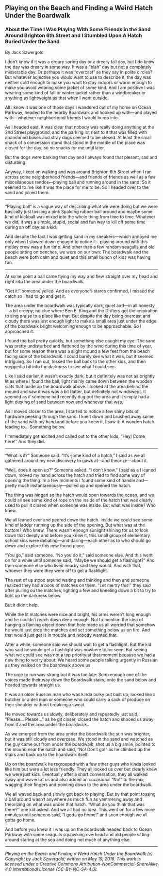 ## Playing on the Beach and Finding a Weird Hatch Under the Boardwalk
### About the Time I Was Playing With Some Friends in the Sand Around Brighton 6th Street and I Stumbled Upon A Hatch Buried Under the Sand

By Jack Szwergold

I don’t know if it was a dreary spring day or a dreary fall day, but I do know the day was dreary in some way. It was a “blah” day but not a completely misserable day. Or perhaps it was “overcast” as they say in polite circles? But whatever adjective you would want to use to describe it, the day was neither cold enough to make you want to stay indoors or warm enough to make you avoid wearing some jacket of some kind. And I am positive I was wearing some kind of fall or winter jacket rather than a windbreaker or anything as lightweight as that when I went outside.

All I know it was one of those days I wandered out of my home on Ocean Parkway, headed to the nearby Boardwalk and hooked up with—and played with—whatever neighborhood friends I would bump into.

As I headed east, it was clear that nobody was really doing anything at the 2nd Street playground, and the parking lot next to it that was filled with abandoned buses and stray dogs seemed to be closed. At least the small shack of a concession stand that stood in the middle of the place was closed for the day; so no snacks for me until later.

But the dogs were barking that day and I always found that plesant, sad and disturbing.

Anyway, I kept on walking and was around Brighton 6th Street when I ran across some neighborhood friends—and friends of friends as well as a few miscellaneous randos—playing ball and running around in the sand. So it seemed to me like it was the place for me to be. So I headed over to the sand and joined them.

***

“Playing ball” is a vague way of describing what we were doing but we were basically just tossing a pink Spalding rubber ball around and maybe some kind of kickball was mixed into the whole thing from time to time. Whatever we did, it was a simple, stupid, social and fun way to kill off some time during an off day as a kid.

And despite the fact I was getting sand in my sneakers—which annoyed me only when I slowed down enought to notice it—playing around with this motley crew was a fun time. And other than a few random seagulls and old people sitting on benches, we were on our own: The boardwalk and the beach were both calm and quiet and this small bunch of kids was having fun. 

***

At some point a ball came flying my way and flew straight over my head and right into the area under the boardwalk.

“Get it!” someone yelled. And as everyone’s stares confirmed, I missed the catch so I had to go and get it.

The area under the boardwalk was typically dark, quiet and—in all honesty—a bit creepy; no clue where Ben E. King and the Drifters got the inspiration to sing praise to a place like that. But despite the day being overcast and cloudy there was just enough light to make a small area just under the edge of the boardwalk bright welcoming enough to be approachable. So I approached it.

I found the ball pretty quickly, but something else caught my eye. The sand was pretty undisturbed and flattened by the wind during this time of year, but for some reason there was a slight mound a few feet from the beach facing side of the boardwalk. I could barely see what it was, but it seemed intriguing. So I ran out, tossed the ball back to the other kids, and then stepped a bit into the darkness to see what I could see.

Like I said earlier, it wasn’t exactly dark, but it definitely was not as brightly lit as where I found the ball; light mainly came down between the wooden slats that made up the boardwalk above. I looked at the area behind the mound and saw it was was a bit flatter, but definitely not windswept. It seemed as if someone had recently dug out the area and it simply had a light dusting of sand between now and whenever that was.

As I moved closer to the area, I started to notice a few shiny bits of hardware peeking through the sand. I knelt down and brushed away some of the sand with my hand and before you knew it, I saw it: A wooden hatch leading to… Something below.

I immediately got excited and called out to the other kids, “Hey! Come here!” And they did.

***

“What is it?” Someone said. “It’s some kind of a hatch,” I said as we all gathered around my new discovery to gawk at—and theorize—about it.

“Well, does it open up?” Someone asked. “I don’t know,” I said as a I leaned down, moved my hand across the hatch and tried to find some way of opening the thing. In a few moments I found some kind of handle and—pretty much instantaenously—pulled up and opened the hatch.

The thing was hinged so the hatch would open towards the ocean, and we could all see some kind of rope on the inside of the hatch that was clearly used to pull it closed when someone was inside. But what was inside? Who knew.

We all leaned over and peered down the hatch. Inside we could see some kind of ladder running up the side of the opening. But what was at the bottom? Who knew. There wasn’t enough sunlight shining for us to look down that deeply and before you knew it, this small group of elementary school kids were debating—and daring—each other as to who should go down and explore this new found place.

“You go,” said someone. “No you do it,” said someone else. And this went on for a while until someone said, “Maybe we should get a flashlight?” And then someone else who lived nearby said they would. And with that, whoever they were they were off to get a flashlight.

The rest of us stood around waiting and thinking and then and someone realized they had a book of matches on them. “Let me try this!” they said after pulling ou the matches, lighting a few and kneeling down a bit to try to light up the darkness below.

But it didn’t help.

While the lit matches were nice and bright, his arms weren’t long enough and he couldn’t reach down deep enough. Not to mention the idea of hanging a flaming object down that hole made us all worried that somehow he would just drop the matches and set something below us on fire. And that would just get is in trouble and nobody wanted that.

After a while, someone said we should wait to get a flashlight. But the kid who said he would get a flashlight was nowhere to be seen. But seeing what we could see was not a top priority at that moment because we had a new thing to worry about: We heard some people talking urgently in Russian as they walked on the boardwalk above us.

The urge to run was strong but it was too late: Soon enough one of the voices made their way down the Boardwalk stairs, onto the sand below and headed towards straight us.

It was an older Russian man who was kinda bulky but built up; looked like a butcher or a deli man or someone who could carry a sack of produce on their shoulder without breaking a sweat.

He moved towards us slowly, deliberately and repeatedly just said, “Please… Please…” as he git closer, closed the hatch and shooed us away from it and the area under the boardwalk.

As we emerged from the area under the boardwalk the sun was brighter, but it was still cloudy and overcase. We stood in the sand and watched as the guy came out from under the boardwalk, shot us a big smile, pointed to the mound near the hatch and said, “No! Don’t go!” as he climbed up the stairs and back up to the boardwalk itself.

Up on the boardwalk he regrouped with a few other guys who kinda looked like him but were a lot less friendly. They all looked us over but clearly knew we were just kids. Eventually after a short conversation, they all walked away and waved at us and also added an occasional “No!” to the mix; wagging their fingers and pointing down to the area under the boardwalk.

We all waved back and slowly got back to playing. But by that point tossing a ball around wasn’t anywhere as much fun as yammering away and theorizing on what was under that hatch. “What do you think that was there?” one kid asked. And we all had no idea. This went on for a few more minutes until someone said, “I gotta go home!” and soon enough we all gotta go home.

And before you knew it I was up on the boardwalk headed back to Ocean Parkway with some seagulls squawking overhead and old people sitting around staring at the sea and doing not much of anything else.

***

*Playing on the Beach and Finding a Weird Hatch Under the Boardwalk (c) Copyright by Jack Szwergold; written on May 19, 2018. This work is licensed under a Creative Commons Attribution-NonCommercial-ShareAlike 4.0 International License (CC-BY-NC-SA-4.0).*
